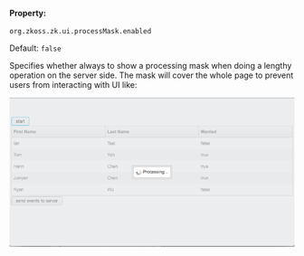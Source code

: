 **Property:**

`org.zkoss.zk.ui.processMask.enabled`

Default:  `false`

Specifies whether always to show a processing mask when doing a lengthy
operation on the server side. The mask will cover the whole page to
prevent users from interacting with UI like:

![](images/processing-mask-enabled.png)
